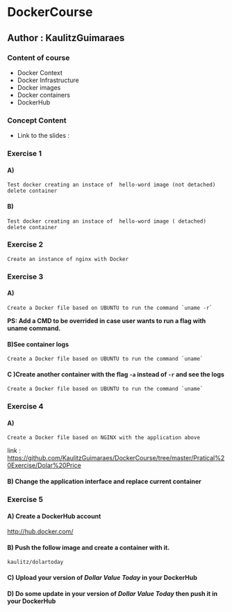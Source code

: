 # DockerCourse

## Author : KaulitzGuimaraes

### Content of course 
- Docker Context
- Docker Infrastructure
- Docker images
- Docker containers
- DockerHub 

### Concept Content 

- Link to  the slides :

### Exercise 1 
#### A)
```
Test docker creating an instace of  hello-word image (not detached) 
delete container
```
#### B)
```
Test docker creating an instace of  hello-word image ( detached) 
delete container
```

### Exercise 2
```
Create an instance of nginx with Docker
```

### Exercise 3
#### A) 
```
Create a Docker file based on UBUNTU to run the command `uname -r` 
```

**PS: Add a CMD to be overrided in case user wants to run a flag with uname command.**

#### B)See container logs 

```
Create a Docker file based on UBUNTU to run the command `uname` 
```

#### C )Create another container with the flag `-a` instead of `-r` and see the logs 

```
Create a Docker file based on UBUNTU to run the command `uname` 
```

### Exercise 4
#### A) 
```
Create a Docker file based on NGINX with the application above
```
link : https://github.com/KaulitzGuimaraes/DockerCourse/tree/master/Pratical%20Exercise/Dolar%20Price
#### B)  Change the application interface and replace current container


### Exercise 5

#### A) Create a DockerHub account 

http://hub.docker.com/

#### B) Push the follow image and create a container with it.
```
kaulitz/dolartoday
```

#### C) Upload your version of _Dollar Value Today_ in your  DockerHub 

#### D) Do some update in  your version of _Dollar Value Today_  then push it in your  DockerHub 

